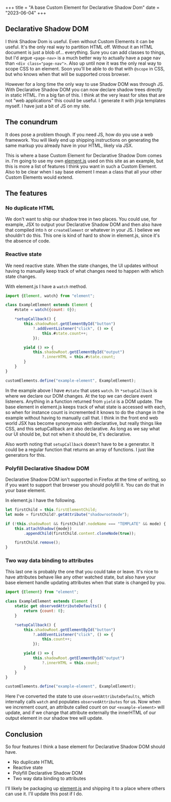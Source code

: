 +++
title = "A base Custom Element for Declarative Shadow Dom"
date = "2023-06-04"
+++

## Declarative Shadow DOM

I think Shadow Dom is useful. Even without Custom Elements it can be useful. It's the only real way to partition HTML off. Without it an HTML document is just a blob of… everything. Sure you can add classes to things, but I'd argue `<page-nav>` is a much better way to actually have a page nav than `<div class="page-nav">`. Also up until now it was the only real way to scope CSS to an element. Soon you'll be able to do that with `@scope` in CSS, but who knows when that will be supported cross browser.

However for a long time the only way to use Shadow DOM was through JS. With Declarative Shadow DOM you can now declare shadow trees directly in static HTML. I'm a big fan of this. I think at the very least for sites that are not "web applications" this could be useful. I generate it with jinja templates myself. I have just a bit of JS on my site.

## The conundrum

It does pose a problem though. If you need JS, how do you use a web framework. You will likely end up shipping instructions on generating the same markup you already have in your HTML, likely via JSX.

This is where a base Custom Element for Declarative Shadow Dom comes in. I'm going to use my own [element.js](/element.js) used on this site as an example, but this is more a list of features I think you want in such a Custom Element. Also to be clear when I say base element I mean a class that all your other Custom Elements would extend.

## The features

### No duplicate HTML

We don't want to ship our shadow tree in two places. You could use, for example, JSX to output your Declarative Shadow DOM and then also have that compiled into `h` or `createElement` or whatever in your JS. I believe we shouldn't do this. This one is kind of hard to show in element.js, since it's the absence of code.

### Reactive state

We need reactive state. When the state changes, the UI updates without having to manually keep track of what changes need to happen with which state changes.

With element.js I have a `watch` method.

``` js
import {Element, watch} from "element";

class ExampleElement extends Element {
	#state = watch({count: 0});

	*setupCallback() {
		this.shadowRoot.getElementById("button")
			?.addEventListener("click", () => {
				this.#state.count++;
			});

		yield () => {
			this.shadowRoot.getElementById("output")
				?.innerHTML = this.#state.count;
		}
	}
}

customElements.define("example-element", ExampleElement);
```

In the example above I have `#state` that uses `watch`. In `*setupCallback` is where we declare our DOM changes. At the top we can declare event listeners. Anything in a function returned from `yield` is a DOM update. The base element in element.js keeps track of what state is accessed with each, so when for instance count is incremented it knows to do the change in the example without having to manually call that. I think in the front end web world JSX has become synonymous with declarative, but really things like CSS, and this setupCallback are also declarative. As long as we say what our UI should be, but not when it should be, it's declarative.

Also worth noting that `setupCallback` doesn't have to be a generator. It could be a regular function that returns an array of functions. I just like generators for this.

### Polyfill Declarative Shadow DOM

Declarative Shadow DOM isn't supported in Firefox at the time of writing, so if you want to support that browser you should polyfill it. You can do that in your base element.

In element.js I have the following.

``` js
let firstChild = this.firstElementChild;
let mode = firstChild?.getAttribute("shadowrootmode");

if (!this.shadowRoot && firstChild?.nodeName === "TEMPLATE" && mode) {
	this.attachShadow({mode})
		.appendChild(firstChild.content.cloneNode(true));

	firstChild.remove();
}
```

### Two way data binding to attributes

This last one is probably the one that you could take or leave. It's nice to have attributes behave like any other watched state, but also have your base element handle updating attributes when that state is changed by you.

``` js
import {Element} from "element";

class ExampleElement extends Element {
	static get observedAttributeDefaults() {
		return {count: 0};
	}

	*setupCallback() {
		this.shadowRoot.getElementById("button")
			?.addEventListener("click", () => {
				this.count++;
			});

		yield () => {
			this.shadowRoot.getElementById("output")
				?.innerHTML = this.count;
		}
	}
}

customElements.define("example-element", ExampleElement);
```

Here I've converted the state to use `observedAttributeDefaults`, which internally calls `watch` and populates `observedAttributes` for us. Now when we increment count, an attribute called count on our `<example-element>` will update, and if we change that attribute externally the innerHTML of our output element in our shadow tree will update.

## Conclusion

So four features I think a base element for Declarative Shadow DOM should have.

- No duplicate HTML
- Reactive state
- Polyfill Declarative Shadow DOM
- Two way data binding to attributes

I'll likely be packaging up [element.js](/element.js) and shipping it to a place where others can use it. I'll update this post if I do.
